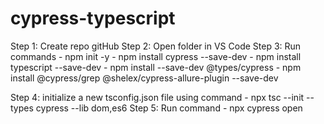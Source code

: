 # cypress-typescript

<!-- Create Project -->

Step 1: Create repo gitHub
Step 2: Open folder in VS Code
Step 3: Run commands 
        - npm init -y
        - npm install cypress --save-dev
        - npm install typescript --save-dev
        - npm install --save-dev @types/cypress
        - npm install @cypress/grep @shelex/cypress-allure-plugin --save-dev

Step 4: initialize a new tsconfig.json file using command
        - npx tsc --init --types cypress --lib dom,es6
Step 5: Run command
        - npx cypress open


<!--  -->